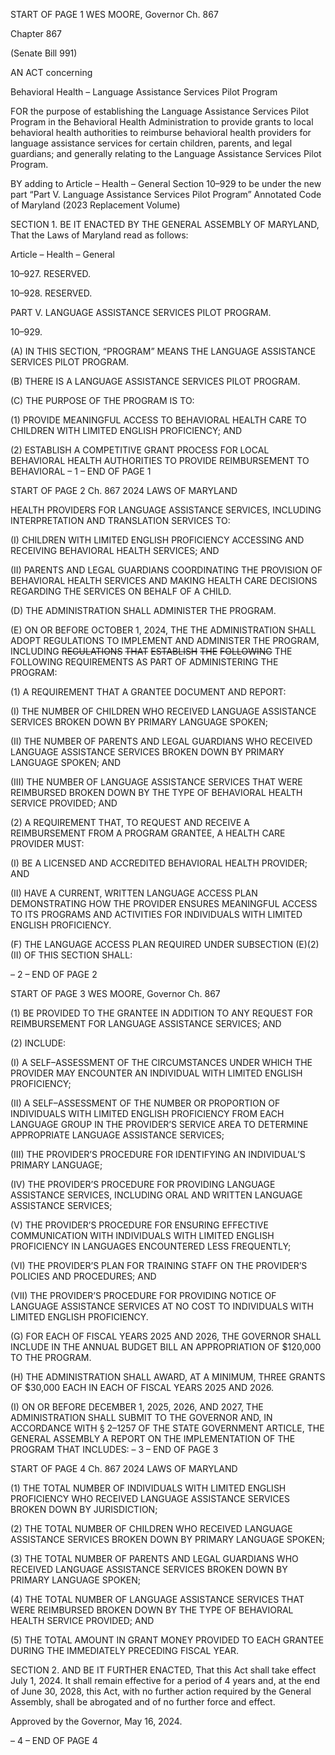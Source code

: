 START OF PAGE 1
WES MOORE, Governor Ch. 867

Chapter 867

(Senate Bill 991)

AN ACT concerning

Behavioral Health – Language Assistance Services Pilot Program

FOR the purpose of establishing the Language Assistance Services Pilot Program in the
Behavioral Health Administration to provide grants to local behavioral health
authorities to reimburse behavioral health providers for language assistance
services for certain children, parents, and legal guardians; and generally relating to
the Language Assistance Services Pilot Program.

BY adding to
Article – Health – General
Section 10–929 to be under the new part “Part V. Language Assistance Services Pilot
Program”
Annotated Code of Maryland
(2023 Replacement Volume)

SECTION 1. BE IT ENACTED BY THE GENERAL ASSEMBLY OF MARYLAND,
That the Laws of Maryland read as follows:

Article – Health – General

10–927. RESERVED.

10–928. RESERVED.

PART V. LANGUAGE ASSISTANCE SERVICES PILOT PROGRAM.

10–929.

(A) IN THIS SECTION, “PROGRAM” MEANS THE LANGUAGE ASSISTANCE
SERVICES PILOT PROGRAM.

(B) THERE IS A LANGUAGE ASSISTANCE SERVICES PILOT PROGRAM.

(C) THE PURPOSE OF THE PROGRAM IS TO:

(1) PROVIDE MEANINGFUL ACCESS TO BEHAVIORAL HEALTH CARE
TO CHILDREN WITH LIMITED ENGLISH PROFICIENCY; AND

(2) ESTABLISH A COMPETITIVE GRANT PROCESS FOR LOCAL
BEHAVIORAL HEALTH AUTHORITIES TO PROVIDE REIMBURSEMENT TO BEHAVIORAL
– 1 –
END OF PAGE 1

START OF PAGE 2
Ch. 867 2024 LAWS OF MARYLAND

HEALTH PROVIDERS FOR LANGUAGE ASSISTANCE SERVICES, INCLUDING
INTERPRETATION AND TRANSLATION SERVICES TO:

(I) CHILDREN WITH LIMITED ENGLISH PROFICIENCY
ACCESSING AND RECEIVING BEHAVIORAL HEALTH SERVICES; AND

(II) PARENTS AND LEGAL GUARDIANS COORDINATING THE
PROVISION OF BEHAVIORAL HEALTH SERVICES AND MAKING HEALTH CARE
DECISIONS REGARDING THE SERVICES ON BEHALF OF A CHILD.

(D) THE ADMINISTRATION SHALL ADMINISTER THE PROGRAM.

(E) ON OR BEFORE OCTOBER 1, 2024, THE THE ADMINISTRATION SHALL
ADOPT REGULATIONS TO IMPLEMENT AND ADMINISTER THE PROGRAM, INCLUDING
~~REGULATIONS~~ ~~THAT~~ ~~ESTABLISH~~ ~~THE~~ ~~FOLLOWING~~ THE FOLLOWING REQUIREMENTS
AS PART OF ADMINISTERING THE PROGRAM:

(1) A REQUIREMENT THAT A GRANTEE DOCUMENT AND REPORT:

(I) THE NUMBER OF CHILDREN WHO RECEIVED LANGUAGE
ASSISTANCE SERVICES BROKEN DOWN BY PRIMARY LANGUAGE SPOKEN;

(II) THE NUMBER OF PARENTS AND LEGAL GUARDIANS WHO
RECEIVED LANGUAGE ASSISTANCE SERVICES BROKEN DOWN BY PRIMARY
LANGUAGE SPOKEN; AND

(III) THE NUMBER OF LANGUAGE ASSISTANCE SERVICES THAT
WERE REIMBURSED BROKEN DOWN BY THE TYPE OF BEHAVIORAL HEALTH SERVICE
PROVIDED; AND

(2) A REQUIREMENT THAT, TO REQUEST AND RECEIVE A
REIMBURSEMENT FROM A PROGRAM GRANTEE, A HEALTH CARE PROVIDER MUST:

(I) BE A LICENSED AND ACCREDITED BEHAVIORAL HEALTH
PROVIDER; AND

(II) HAVE A CURRENT, WRITTEN LANGUAGE ACCESS PLAN
DEMONSTRATING HOW THE PROVIDER ENSURES MEANINGFUL ACCESS TO ITS
PROGRAMS AND ACTIVITIES FOR INDIVIDUALS WITH LIMITED ENGLISH
PROFICIENCY.

(F) THE LANGUAGE ACCESS PLAN REQUIRED UNDER SUBSECTION (E)(2)(II)
OF THIS SECTION SHALL:

– 2 –
END OF PAGE 2

START OF PAGE 3
WES MOORE, Governor Ch. 867

(1) BE PROVIDED TO THE GRANTEE IN ADDITION TO ANY REQUEST
FOR REIMBURSEMENT FOR LANGUAGE ASSISTANCE SERVICES; AND

(2) INCLUDE:

(I) A SELF–ASSESSMENT OF THE CIRCUMSTANCES UNDER
WHICH THE PROVIDER MAY ENCOUNTER AN INDIVIDUAL WITH LIMITED ENGLISH
PROFICIENCY;

(II) A SELF–ASSESSMENT OF THE NUMBER OR PROPORTION OF
INDIVIDUALS WITH LIMITED ENGLISH PROFICIENCY FROM EACH LANGUAGE GROUP
IN THE PROVIDER’S SERVICE AREA TO DETERMINE APPROPRIATE LANGUAGE
ASSISTANCE SERVICES;

(III) THE PROVIDER’S PROCEDURE FOR IDENTIFYING AN
INDIVIDUAL’S PRIMARY LANGUAGE;

(IV) THE PROVIDER’S PROCEDURE FOR PROVIDING LANGUAGE
ASSISTANCE SERVICES, INCLUDING ORAL AND WRITTEN LANGUAGE ASSISTANCE
SERVICES;

(V) THE PROVIDER’S PROCEDURE FOR ENSURING EFFECTIVE
COMMUNICATION WITH INDIVIDUALS WITH LIMITED ENGLISH PROFICIENCY IN
LANGUAGES ENCOUNTERED LESS FREQUENTLY;

(VI) THE PROVIDER’S PLAN FOR TRAINING STAFF ON THE
PROVIDER’S POLICIES AND PROCEDURES; AND

(VII) THE PROVIDER’S PROCEDURE FOR PROVIDING NOTICE OF
LANGUAGE ASSISTANCE SERVICES AT NO COST TO INDIVIDUALS WITH LIMITED
ENGLISH PROFICIENCY.

(G) FOR EACH OF FISCAL YEARS 2025 AND 2026, THE GOVERNOR SHALL
INCLUDE IN THE ANNUAL BUDGET BILL AN APPROPRIATION OF $120,000 TO THE
PROGRAM.

(H) THE ADMINISTRATION SHALL AWARD, AT A MINIMUM, THREE GRANTS
OF $30,000 EACH IN EACH OF FISCAL YEARS 2025 AND 2026.

(I) ON OR BEFORE DECEMBER 1, 2025, 2026, AND 2027, THE
ADMINISTRATION SHALL SUBMIT TO THE GOVERNOR AND, IN ACCORDANCE WITH §
2–1257 OF THE STATE GOVERNMENT ARTICLE, THE GENERAL ASSEMBLY A REPORT
ON THE IMPLEMENTATION OF THE PROGRAM THAT INCLUDES:
– 3 –
END OF PAGE 3

START OF PAGE 4
Ch. 867 2024 LAWS OF MARYLAND

(1) THE TOTAL NUMBER OF INDIVIDUALS WITH LIMITED ENGLISH
PROFICIENCY WHO RECEIVED LANGUAGE ASSISTANCE SERVICES BROKEN DOWN BY
JURISDICTION;

(2) THE TOTAL NUMBER OF CHILDREN WHO RECEIVED LANGUAGE
ASSISTANCE SERVICES BROKEN DOWN BY PRIMARY LANGUAGE SPOKEN;

(3) THE TOTAL NUMBER OF PARENTS AND LEGAL GUARDIANS WHO
RECEIVED LANGUAGE ASSISTANCE SERVICES BROKEN DOWN BY PRIMARY
LANGUAGE SPOKEN;

(4) THE TOTAL NUMBER OF LANGUAGE ASSISTANCE SERVICES THAT
WERE REIMBURSED BROKEN DOWN BY THE TYPE OF BEHAVIORAL HEALTH SERVICE
PROVIDED; AND

(5) THE TOTAL AMOUNT IN GRANT MONEY PROVIDED TO EACH
GRANTEE DURING THE IMMEDIATELY PRECEDING FISCAL YEAR.

SECTION 2. AND BE IT FURTHER ENACTED, That this Act shall take effect July
1, 2024. It shall remain effective for a period of 4 years and, at the end of June 30, 2028,
this Act, with no further action required by the General Assembly, shall be abrogated and
of no further force and effect.

Approved by the Governor, May 16, 2024.

– 4 –
END OF PAGE 4